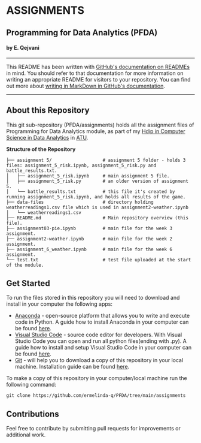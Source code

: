 # ASSIGNMENTS

## Programming for Data Analytics (PFDA)

#### by E. Qejvani
***

This README has been written with [GitHub's documentation on READMEs](https://docs.github.com/en/repositories/managing-your-repositorys-settings-and-features/customizing-your-repository/about-readmes) in mind.
You should refer to that documentation for more information on writing an appropriate README for visitors to your repository.
You can find out more about [writing in MarkDown in GitHub's documentation](https://docs.github.com/en/get-started/writing-on-github/getting-started-with-writing-and-formatting-on-github/basic-writing-and-formatting-syntax).

***

## About this Repository

This git sub-repository (PFDA/assignments) holds all the assignment files of Programming for Data Analytics module, as part of my [Hdip in Computer Science in Data Analytics](https://www.atu.ie/courses/higher-diploma-in-science-data-analytics#:~:text=You%20are%20a%20Level%208,topics%20in%20your%20original%20degree) in [ATU](https://www.atu.ie/).

**Structure of the Repository**

```./assignments/                   # main folder/this sub-directory.
├── assignment 5/                   # assignment 5 folder - holds 3 files: assignment_5_risk.ipynb, assignment_5_risk.py and battle_results.txt.
│   ├── assignment_5_risk.ipynb     # main assignment 5 file.
│   ├── assignment_5_risk.py        # an older version of assignment 5.
│   └── battle_results.txt          # this file it's created by running assignment_5_risk.ipynb, and holds all results of the game.
├── data-files                      # directory holding weatherreadings1.csv file which is used in assignment2-weather.ipynb
│   └── weatherreadings1.csv
├── README.md                       # Main repository overview (this file).
├── assignment03-pie.ipynb          # main file for the week 3 assignment.
├── assignment2-weather.ipynb       # main file for the week 2 assignment.
├── assignment_6_weather.ipynb      # main file for the week 6 assignment.
└── test.txt                        # test file uploaded at the start of the module.
```

## Get Started

To run the files stored in this repository you will need to download and install in your computer the following apps:

- [Anaconda](https://www.anaconda.com/) - open-source platform that allows you to write and execute code in Python. A guide how to install Anaconda in your computer can be found [here](https://docs.anaconda.com/free/anaconda/install/index.html).
- [Visual Studio Code](https://code.visualstudio.com/) - source code editor for developers. With Visual Studio Code you can open and run all python files(ending with .py). A guide how to install and setup Visual Studio Code in your computer can be found [here](https://code.visualstudio.com/learn/get-started/basics).
- [Git](https://git-scm.com/downloads) - will help you to download a copy of this repository in your local machine. Installation guide can be found [here](https://github.com/git-guides/install-git).

To make a copy of this repository in your computer/local machine run the following command:

```
git clone https://github.com/ermelinda-q/PFDA/tree/main/assignments
```

## Contributions

Feel free to contribute by submitting pull requests for improvements or additional work.
